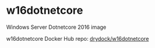 # w16dotnetcore

Windows Server Dotnetcore 2016 image

 w16dotnetcore Docker Hub repo: [drydock/w16dotnetcore](https://hub.docker.com/r/drydock/w16dotnetcore/)
